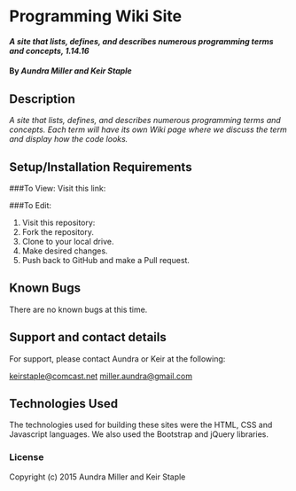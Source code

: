 # Programming Wiki Site

#### _A site that lists, defines, and describes numerous programming terms and concepts, 1.14.16_

#### By _Aundra Miller and Keir Staple_

## Description

_A site that lists, defines, and describes numerous programming terms and concepts. Each term will have its own Wiki page where we discuss the term and display how the code looks._

## Setup/Installation Requirements

###To View:
Visit this link:

###To Edit:
1. Visit this repository:
2. Fork the repository.
3. Clone to your local drive.
4. Make desired changes.
5. Push back to GitHub and make a Pull request.

## Known Bugs

There are no known bugs at this time.

## Support and contact details

For support, please contact Aundra or Keir at the following:

keirstaple@comcast.net
miller.aundra@gmail.com

## Technologies Used

The technologies used for building these sites were the HTML, CSS and Javascript languages. We also used the Bootstrap and jQuery libraries.

### License

Copyright (c) 2015 Aundra Miller and Keir Staple
